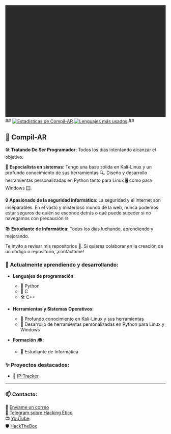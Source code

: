<div align="left">

<img src="https://github.com/Compil-AR/Compil-AR/blob/main/lg.gif" width="1000" height="350">
##
<a href="https://github.com/Compil-AR">
  <img align="center" src="https://github-readme-stats.vercel.app/api?username=Compil-AR&show_icons=true&include_all_commits=true&theme=radical" alt="Estadísticas de Compil-AR" />
</a>
<a href="https://github.com/Compil-AR">
  <img align="center" src="https://github-readme-stats.vercel.app/api/top-langs/?username=Compil-AR&theme=radical&layout=compact" alt="Lenguajes más usados" />
</a>
##

## 👤 **Compil-AR**  

🛠 **Tratando De Ser Programador**: Todos los días intentando alcanzar el objetivo.

🐧 **Especialista en sistemas**: Tengo una base sólida en Kali-Linux y un profundo conocimiento de sus herramientas 🔍. Diseño y desarrollo herramientas personalizadas en Python tanto para Linux 🖥️ como para Windows 🪟.

🔒 **Apasionado de la seguridad informática**: La seguridad y el internet son inseparables. En el vasto y misterioso mundo de la web, nunca podemos estar seguros de quién se esconde detrás o qué puede suceder si no navegamos con precaución 🌐.

📚 **Estudiante de Informática**: Todos los días luchando, aprendiendo y mejorando.

Te invito a revisar mis repositorios 📁. Si quieres colaborar en la creación de un código o repositorio, ¡contáctame!

### 🌱 **Actualmente aprendiendo y desarrollando**:
- **Lenguajes de programación**: 
  - 🐍 Python 
  - 🔧 C 
  - 🛠 C++
  
- **Herramientas y Sistemas Operativos**:
  - 🐧 Profundo conocimiento en Kali-Linux y sus herramientas
  - 📜 Desarrollo de herramientas personalizadas en Python para Linux y Windows
  
- **Formación** 🎓:
  - 💼 Estudiante de Informática

### ✨ **Proyectos destacados**:
- 📌 [IP-Tracker](https://github.com/Compil-AR/IP-Tracker)

---

### 📫 **Contacto**:

📧 [Envíame un correo](mailto:G4m3overk1ll@gmail.com)  
🔗 [Telegram sobre Hacking Ético](https://t.me/HackingeticoARG)  
📺 [YouTube](https://www.youtube.com/channel/UCKYeFAHAQO2nwQRkSZfcT_A)  
🛡 [HackTheBox](https://app.hackthebox.com/profile/overview)

</div>






